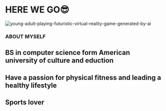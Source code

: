  # HERE WE GO😎
<!--
**SayyedSuheir/SayyedSuheir** is a ✨ _special_ ✨ repository because its `README.md` (this file) appears on your GitHub profile.

Here are some ideas to get you started:

- 🔭 I’m currently working on ...
- 🌱 I’m currently learning ...
- 👯 I’m looking to collaborate on ...
- 🤔 I’m looking for help with ...
- 💬 Ask me about ...
- 📫 How to reach me: ...
- 😄 Pronouns: ...
- ⚡ Fun fact: ...
-->
![young-adult-playing-futuristic-virtual-reality-game-generated-by-ai](https://github.com/SayyedSuheir/SayyedSuheir/assets/37812228/bd5deb73-ef89-4247-ac83-8e704968b796)

### ABOUT MYSELF
  ## BS in computer science form American university of culture and eduction
  ## Have a passion for physical fitness and leading a healthy lifestyle 
  ## Sports lover





